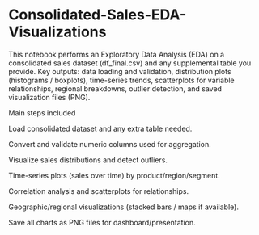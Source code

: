 # Consolidated-Sales-EDA-Visualizations

This notebook performs an Exploratory Data Analysis (EDA) on a consolidated sales dataset (df_final.csv) and any supplemental table you provide. Key outputs: data loading and validation, distribution plots (histograms / boxplots), time-series trends, scatterplots for variable relationships, regional breakdowns, outlier detection, and saved visualization files (PNG).

Main steps included

Load consolidated dataset and any extra table needed.

Convert and validate numeric columns used for aggregation.

Visualize sales distributions and detect outliers.

Time-series plots (sales over time) by product/region/segment.

Correlation analysis and scatterplots for relationships.

Geographic/regional visualizations (stacked bars / maps if available).

Save all charts as PNG files for dashboard/presentation.
